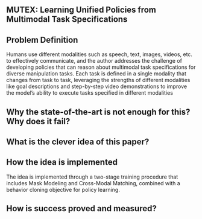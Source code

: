 ## MUTEX: Learning Unified Policies from Multimodal Task Specifications

## Problem Definition
Humans use different modalities such as speech, text, images, videos, etc. to effectively communicate, and the author addresses the challenge of developing policies that can reason about multimodal task specifications for diverse manipulation tasks. Each task is defined in a single modality that changes from task to task, leveraging the strengths of different modalities like goal descriptions and step-by-step video demonstrations to improve the model’s ability to execute tasks specified in different modalities

## Why the state-of-the-art is not enough for this? Why does it fail?

## What is the clever idea of this paper?

## How the idea is implemented
The idea is implemented through a two-stage training procedure that includes Mask Modeling and Cross-Modal Matching, combined with a behavior cloning objective for policy learning.


##  How is success proved and measured?

